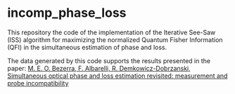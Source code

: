 # incomp_phase_loss

This repository the code of the implementation of the Iterative See-Saw (ISS) algorithm for maximizing the normalized Quantum Fisher Information (QFI) in the simultaneous estimation of phase and loss.

The data generated by this code supports the results presented in the paper: [M. E. O. Bezerra, F. Albarelli, R. Demkowicz-Dobrzanski, Simultaneous optical phase and loss estimation revisited:  measurement and probe incompatibility](https://arxiv.org/pdf/2504.02893)

